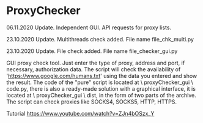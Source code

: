 # ProxyChecker
06.11.2020 Update. Independent GUI. API requests for proxy lists.

23.10.2020 Update. Multithreads check added. File name file_chk_multi.py

23.10.2020 Update. File check added. File name file_checker_gui.py

GUI proxy check tool.
Just enter the type of proxy, address and port, if necessary, authorization data. 
The script will check the availability of 'https://www.google.com/humans.txt' using the data you entered and show the result. 
The code of the "pure" script is located at \ proxyChecker_gui \ code.py, there is also a ready-made solution with a graphical interface, 
it is located at \ proxyChecker_gui \ dist, in the form of two parts of the archive. 
The script can check proxies like SOCKS4, SOCKS5, HTTP, HTTPS.

Tutorial https://www.youtube.com/watch?v=ZJn4bOSzx_Y
